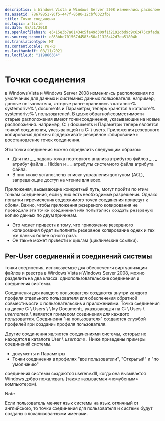 ```yaml
---
description: в Windows Vista и Windows Server 2008 изменились расположения по умолчанию для данных и системных данных пользователя.
ms.assetid: 78679851-91f5-447f-8580-12cbf0323fb8
title: Точки соединения
ms.topic: article
ms.date: 05/31/2018
ms.openlocfilehash: e5415e3b7a01434c5fa49d309f1b2192dbd9c9c62475c9fada1501337de7ddc2
ms.sourcegitcommit: e858bbe701567d4583c50a11326e42d7ea51804b
ms.translationtype: MT
ms.contentlocale: ru-RU
ms.lasthandoff: 08/11/2021
ms.locfileid: "119866334"
---
```

# <a name="junction-points"></a>Точки соединения

в Windows Vista и Windows Server 2008 изменились расположения по умолчанию для данных и системных данных пользователя. например, данные пользователя, которые ранее хранились в каталоге% systemdrive% \\ documents и Параметры, теперь хранятся в каталоге% systemdrive% \\ пользователей. В целях обратной совместимости старые расположения имеют точки соединения, указывающие на новые расположения. например, C: \\ documents и Параметры теперь является точкой соединения, указывающей на C: \\ users. Приложения резервного копирования должны поддерживать резервное копирование и восстановление точек соединения.

Эти точки соединения можно определить следующим образом:

-   Для них \_ \_ заданы точка повторного анализа атрибутов файлов \_ , \_ атрибут файла \_ Hidden и \_ \_ атрибуты системного файла атрибута файла.
-   В них также установлены списки управления доступом (ACL), запрещающие доступ на чтение для всех.

Приложения, вызывающие конкретный путь, могут пройти по этим точкам соединения, если у них есть необходимые разрешения. Однако попытки перечисления содержимого точек соединения приведут к сбоям. Важно, чтобы приложения резервного копирования не проводили эти точки соединения или попытались создать резервную копию данных по двум причинам.

-   Это может привести к тому, что приложение резервного копирования будет выполнять резервное копирование одних и тех же данных более одного раза.
-   Он также может привести к циклам (циклические ссылки).

## <a name="per-user-junctions-and-system-junctions"></a>Per-User соединений и соединений системы

точки соединения, используемые для обеспечения виртуализации файлов и реестра в Windows Vista и Windows Server 2008, можно разделить на два класса: однопользовательские соединения и соединения системы.

Соединения для каждого пользователя создаются внутри каждого профиля отдельного пользователя для обеспечения обратной совместимости с пользовательскими приложениями. Точка соединения на диске C: \\ Users \\  \\ My Documents, указывающая на C: \\ Users \\ *usernames*, \\ является примером соединения для каждого пользователя. Соединения "на пользователя" создаются службой профилей при создании профиля пользователя.

Другие соединения являются соединениями системы, которые не находятся в каталоге User \\ *username* . Ниже приведены примеры соединений системы.

-   документы и Параметры
-   Точки соединения в профилях "все пользователи", "Открытый" и "по умолчанию"

соединения системы создаются userenv.dll, когда она вызывается Windows добро пожаловать (также называемая «немубеным» компьютером).

> [!Note]  
> Если пользователь меняет язык системы на язык, отличный от английского, то точки соединения для пользователя и системы будут созданы с локализованными именами.

 

 

 



